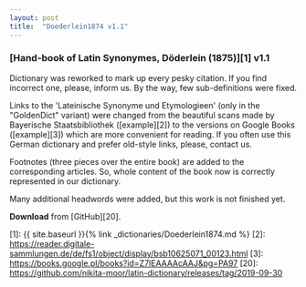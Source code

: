 ```yaml
---
layout: post
title:  "Doederlein1874 v1.1"
---
```


### [Hand-book of Latin Synonymes, Döderlein (1875)][1] v1.1

Dictionary was reworked to mark up every pesky citation. If you find incorrect one, please, inform us. By the way, few sub-definitions were fixed.

Links to the 'Lateinische Synonyme und Etymologieen' (only in the "GoldenDict" variant) were changed from the beautiful scans made by Bayerische Staatsbibliothek ([example][2]) to the versions on Google Books ([example][3]) which are more convenient for reading. If you often use this German dictionary and prefer old-style links, please, contact us.

Footnotes (three pieces over the entire book) are added to the corresponding articles. So, whole content of the book now is correctly represented in our dictionary.

Many additional headwords were added, but this work is not finished yet.


**Download** from [GitHub][20].


[1]: {{ site.baseurl }}{% link _dictionaries/Doederlein1874.md %}
[2]: https://reader.digitale-sammlungen.de/de/fs1/object/display/bsb10625071_00123.html
[3]: https://books.google.pl/books?id=Z7lEAAAAcAAJ&pg=PA97
[20]: https://github.com/nikita-moor/latin-dictionary/releases/tag/2019-09-30

